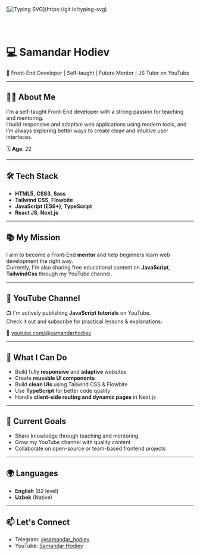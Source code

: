 [![Typing SVG](https://readme-typing-svg.herokuapp.com?font=Fira+Code&weight=600&duration=3000&pause=2000&color=34D399&background=99D45710&multiline=true&width=460&height=36&lines=I+am+a+Front-End+developer..)](https://git.io/typing-svg)



<br><br>


# 💻 Samandar Hodiev

🎯 Front-End Developer | Self-taught | Future Mentor | JS Tutor on YouTube

---

## 👨‍💻 About Me

I'm a self-taught Front-End developer with a strong passion for teaching and mentoring.  
I build responsive and adaptive web applications using modern tools, and I’m always exploring better ways to create clean and intuitive user interfaces.

🗓 **Age**: 22

---

## 🛠 Tech Stack

- **HTML5**, **CSS3**, **Sass**
- **Tailwind CSS**, **Flowbite**
- **JavaScript (ES6+)**, **TypeScript**
- **React JS**, **Next.js**

---

## 📚 My Mission

I aim to become a Front-End **mentor** and help beginners learn web development the right way.  
Currently, I'm also sharing free educational content on **JavaScript**, **TailwindCss** through my YouTube channel.

---

## 🎥 YouTube Channel

📺 I'm actively publishing **JavaScript tutorials** on YouTube.  
Check it out and subscribe for practical lessons & explanations:

🔗 [youtube.com/@samandarhodiev](https://www.youtube.com/@samandarhodiev)

---

## 📱 What I Can Do

- Build fully **responsive** and **adaptive** websites
- Create **reusable UI components**
- Build **clean UIs** using Tailwind CSS & Flowbite
- Use **TypeScript** for better code quality
- Handle **client-side routing and dynamic pages** in Next.js

---

## 🚀 Current Goals

- Share knowledge through teaching and mentoring
- Grow my YouTube channel with quality content
- Collaborate on open-source or team-based frontend projects

---

## 🌍 Languages

- **English** (B2 level)
- **Uzbek** (Native)

---

## 📫 Let's Connect

- Telegram: [@samandar_hodiev](https://t.me/samandar_hodiev)
- YouTube: [Samandar Hodiev](https://www.youtube.com/@samandarhodiev)
